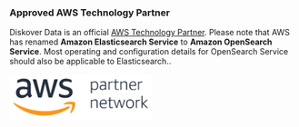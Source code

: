 ### Approved AWS Technology Partner

Diskover Data is an official [AWS Technology Partner](https://aws.amazon.com/partners/technology/). Please note that AWS has renamed **Amazon Elasticsearch Service** to **Amazon OpenSearch Service**. Most operating and configuration details for OpenSearch Service should also be applicable to Elasticsearch..

<img src="images/logo_aws_technology_partner_network_badge.png" width="250">
